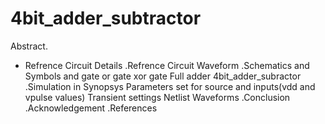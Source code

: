 # 4bit_adder_subtractor
Abstract.
* Refrence Circuit Details
.Refrence Circuit Waveform
.Schematics and Symbols 
   and gate
   or gate
   xor gate
   Full adder
   4bit_adder_subractor
.Simulation in Synopsys
    Parameters set for source and inputs(vdd and vpulse values)
    Transient settings
    Netlist
    Waveforms
.Conclusion
.Acknowledgement
.References
